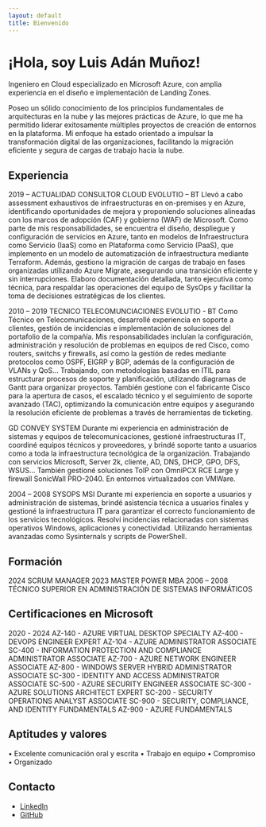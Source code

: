 ```yaml
---
layout: default
title: Bienvenido
---
```


# ¡Hola, soy Luis Adán Muñoz!

Ingeniero en Cloud especializado en Microsoft Azure, con amplia experiencia en el diseño e implementación de Landing Zones. 

Poseo un sólido conocimiento de los principios fundamentales de arquitecturas en la nube y las mejores prácticas de Azure, lo que me ha permitido liderar exitosamente múltiples proyectos de creación de entornos en la plataforma. Mi enfoque ha estado orientado a impulsar la transformación digital de las organizaciones, facilitando la migración eficiente y segura de cargas de trabajo hacia la nube.

## Experiencia

2019 – ACTUALIDAD
CONSULTOR CLOUD
EVOLUTIO – BT 
Llevó a cabo assessment exhaustivos de infraestructuras en on-premises y en Azure, identificando oportunidades de mejora y proponiendo soluciones alineadas con los marcos de adopción (CAF) y gobierno (WAF) de Microsoft. Como parte de mis responsabilidades, se encuentra el diseño, despliegue y configuración de servicios en Azure, tanto en modelos de Infraestructura como Servicio (IaaS) como en Plataforma como Servicio (PaaS), que implemento en un modelo de automatización de infraestructura mediante Terraform.
Además, gestiono la migración de cargas de trabajo en fases organizadas utilizando Azure Migrate, asegurando una transición eficiente y sin interrupciones. 
Elaboro documentación detallada, tanto ejecutiva como técnica, para respaldar las operaciones del equipo de SysOps y facilitar la toma de decisiones estratégicas de los clientes.

2010 – 2019
TECNICO TELECOMUNCIACIONES
EVOLUTIO - BT
Como Técnico en Telecomunicaciones, desarrollé experiencia en soporte a clientes, gestión de incidencias e implementación de soluciones del portafolio de la compañía. Mis responsabilidades incluían la configuración, administración y resolución de problemas en equipos de red Cisco, como routers, switchs y firewalls, así como la gestión de redes mediante protocolos como OSPF, EIGRP y BGP, además de la configuración de VLANs y QoS… Trabajando, con metodologías basadas en ITIL para estructurar procesos de soporte y planificación, utilizando diagramas de Gantt para organizar proyectos. También gestione con el fabricante Cisco para la apertura de casos, el escalado técnico y el seguimiento de soporte avanzado (TAC), optimizando la comunicación entre equipos y asegurando la resolución eficiente de problemas a través de herramientas de ticketing.

GD CONVEY SYSTEM
Durante mi experiencia en administración de sistemas y equipos de telecomunicaciones, gestioné infraestructuras IT, coordiné equipos técnicos y proveedores, y brindé soporte tanto a usuarios como a toda la infraestructura tecnológica de la organización. Trabajando con 
servicios Microsoft, Server 2k, cliente, AD, DNS, DHCP, GPO, DFS, WSUS... También gestioné soluciones ToIP con OmniPCX RCE Large y firewall SonicWall PRO-2040. 
En entornos virtualizados con VMWare.

2004 – 2008
SYSOPS
MSI
Durante mi experiencia en soporte a usuarios y administración de sistemas, brindé asistencia técnica a usuarios finales y gestioné la infraestructura IT para garantizar el correcto funcionamiento de los servicios tecnológicos. Resolví incidencias relacionadas con sistemas operativos Windows, aplicaciones y conectividad. Utilizando herramientas avanzadas como Sysinternals y scripts de PowerShell. 

## Formación

2024
SCRUM MANAGER
2023
MASTER POWER MBA
2006 – 2008 
TÉCNICO SUPERIOR EN ADMINISTRACIÓN DE SISTEMAS INFORMÁTICOS


## Certificaciones en Microsoft

2020 - 2024
AZ-140 - AZURE VIRTUAL DESKTOP SPECIALTY
AZ-400 - DEVOPS ENGINEER EXPERT
AZ-104 - AZURE ADMINISTRATOR ASSOCIATE
SC-400 - INFORMATION PROTECTION AND COMPLIANCE ADMINISTRATOR ASSOCIATE
AZ-700 - AZURE NETWORK ENGINEER ASSOCIATE
AZ-800 - WINDOWS SERVER HYBRID ADMINISTRATOR ASSOCIATE
SC-300 - IDENTITY AND ACCESS ADMINISTRATOR ASSOCIATE
SC-500 - AZURE SECURITY ENGINEER ASSOCIATE
SC-300 - AZURE SOLUTIONS ARCHITECT EXPERT
SC-200 - SECURITY OPERATIONS ANALYST ASSOCIATE
SC-900 - SECURITY, COMPLIANCE, AND IDENTITY FUNDAMENTALS
AZ-900 - AZURE FUNDAMENTALS

## Aptitudes y valores

•	Excelente comunicación oral y escrita
•	Trabajo en equipo
•	Compromiso
•	Organizado

## Contacto

- [LinkedIn](https://www.linkedin.com/in/luisadanmunoz)
- [GitHub](https://github.com/luisadanmunoz)
